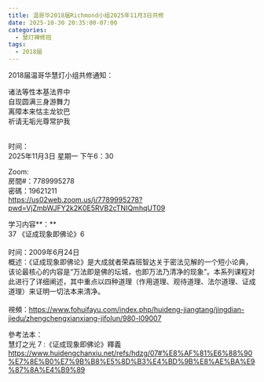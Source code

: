 ```yaml
---
title: 温哥华2018届Richmond小组2025年11月3日共修
date: 2025-10-30 20:35:00-07:00
categories:
  - 慧灯禅修班
tags:
  - 2018届
---
```

2018届温哥华慧灯小组共修通知：

诸法等性本基法界中\
自现圆满三身游舞力\
离障本来怙主龙钦巴\
祈请无垢光尊常护我

\
时间：\
2025年11月3日 星期一 下午6：30

Zoom:\
房間#：7789995278\
密碼：19621211\
https://us02web.zoom.us/j/7789995278?pwd=VjZmbWJFY2k2K0E5RVB2cTNIQmhqUT09

学习内容**：**\
37 《证成现象即佛论》6\
[](https://www.huidengchanxiu.net/5jx/3jgsd/22)\
时间：2009年6月24日\
概述：《证成现象即佛论》是大成就者荣森班智达关于密法见解的一个短小论典，该论最核心的内容是“万法即是佛的坛城，也即万法乃清净的现象”。本系列课程对此进行了详细阐述，其中重点以四种道理（作用道理、观待道理、法尔道理、证成道理）来证明一切法本来清净。\
\
視頻：<https://www.fohuifayu.com/index.php/huideng-jiangtang/jingdian-jiedu/zhengchengxianxiang-jifolun/980-l09007>

[](https://www.fohuifayu.com/index.php/huideng-jiangtang/fofa-jianxiu/shengyuan-cidi/937-l09016)參考法本：\
慧灯之光 7 :《证成现象即佛论》釋義\
<https://www.huidengchanxiu.net/refs/hdzg/07#%E8%AF%81%E6%88%90%E7%8E%B0%E7%9B%B8%E5%8D%B3%E4%BD%9B%E8%AE%BA%E9%87%8A%E4%B9%89>
